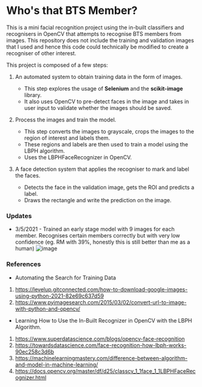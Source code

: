 # Who's that BTS Member?

This is a mini facial recognition project using the in-built classifiers and recognisers in OpenCV that attempts to recognise BTS members from images. This repository does not include the training and validation images that I used and hence this code could technically be modified to create a recogniser of other interest.

This project is composed of a few steps:

1. An automated system to obtain training data in the form of images.

   - This step explores the usage of **Selenium** and the **scikit-image** library.
   - It also uses OpenCV to pre-detect faces in the image and takes in user input to validate whether the images should be saved.

2. Process the images and train the model.
   - This step converts the images to grayscale, crops the images to the region of interest and labels them.
   - These regions and labels are then used to train a model using the LBPH algorithm.
   - Uses the LBPHFaceRecognizer in OpenCV.
3. A face detection system that applies the recogniser to mark and label the faces.
   - Detects the face in the validation image, gets the ROI and predicts a label.
   - Draws the rectangle and write the prediction on the image.

### Updates

- 3/5/2021 - Trained an early stage model with 9 images for each member. Recognises certain members correctly but with very low confidence (eg. RM with 39%, honestly this is still better than me as a human)
  ![image](https://user-images.githubusercontent.com/63803360/116885986-1f2d5c80-ac5b-11eb-9cda-100c200b8b7d.png)

### References

- Automating the Search for Training Data

1. https://levelup.gitconnected.com/how-to-download-google-images-using-python-2021-82e69c637d59
2. https://www.pyimagesearch.com/2015/03/02/convert-url-to-image-with-python-and-opencv/

- Learning How to Use the In-Built Recognizer in OpenCV with the LBPH Algorithm.

1. https://www.superdatascience.com/blogs/opencv-face-recognition
2. https://towardsdatascience.com/face-recognition-how-lbph-works-90ec258c3d6b
3. https://machinelearningmastery.com/difference-between-algorithm-and-model-in-machine-learning/
4. https://docs.opencv.org/master/df/d25/classcv_1_1face_1_1LBPHFaceRecognizer.html
